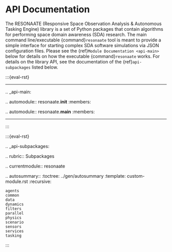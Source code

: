 # API Documentation

The RESONAATE (Responsive Space Observation Analysis & Autonomous Tasking Engine) library is a set
of Python packages that contain algorithms for performing space domain awareness (SDA) research.
The main command line/executable {command}`resonaate` tool is meant to provide a simple interface for starting complex
SDA software simulations via JSON configuration files. Please see the {ref}`Module Documentation <api-main>` below
for details on how the executable {command}`resonaate` works. For details on the library API, see the
documentation of the {ref}`api-subpackages` listed below.

:::{eval-rst}

-------------------

.. _api-main:

.. automodule:: resonaate.__init__
    :members:

.. automodule:: resonaate.__main__
    :members:

-------------------

:::


:::{eval-rst}

.. _api-subpackages:

.. rubric::  Subpackages

.. currentmodule:: resonaate

.. autosummary::
    :toctree: ../gen/autosummary
    :template: custom-module.rst
    :recursive:

    agents
    common
    data
    dynamics
    filters
    parallel
    physics
    scenario
    sensors
    services
    tasking
:::

